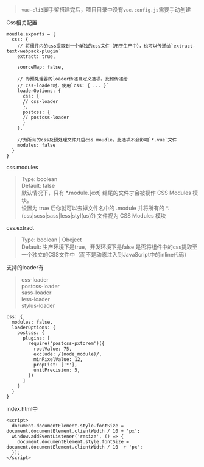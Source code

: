 >`vue-cli3`脚手架搭建完后，项目目录中没有`vue.config.js`需要手动创建

Css相关配置

```
moudle.exports = {
  css: {
    // 将组件内的css提取到一个单独的css文件（用于生产中），也可以传递给`extract-text-webpack-plugin`
    extract: true,
    
    sourceMap: false,
    
    // 为预处理器的loader传递自定义选项。比如传递给
    // css-loader时，使用`css: { ... }`
    loaderOptions: {
      css: {
      // css-loader
      },
      postcss: {
      // postcss-loader
      }   
    },
    
    //为所有的css及预处理文件开启css moudle，此选项不会影响`*.vue`文件
    modules: false
  }
}
```
css.modules
> Type: boolean  
Default: false  
默认情况下，只有 *.module.[ext] 结尾的文件才会被视作 CSS Modules 模块。  
设置为 true 后你就可以去掉文件名中的 .module 并将所有的 *.(css|scss|sass|less|styl(us)?) 文件视为 CSS Modules 模块

css.extract
> Type: boolean | Obeject  
Default: 生产环境下是true，开发环境下是false
是否将组件中的css提取至一个独立的CSS文件中（而不是动态注入到JavaScript中的inline代码）

支持的loader有
> css-loader  
postcss-loader  
sass-loader  
less-loader  
stylus-loader

```
css: {
  modules: false,
  loaderOptions: {
    postcss: {
      plugins: [
        require('postcss-pxtorem')({
          rootValue: 75,
          exclude: /(node_module)/,
          minPixelValue: 12,
          propList: ['*'],
          unitPrecision: 5,
        })
      ]
    }
  }
}
```
index.html中
```
<script>
  document.documentElement.style.fontSize = document.documentElement.clientWidth / 10 + 'px';
  window.addEventListener('resize', () => {
    document.documentElement.style.fontSize = document.documentElement.clientWidth / 10  + 'px';
  });
</script>
```
